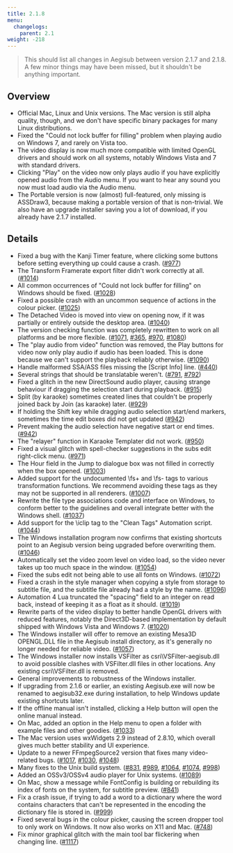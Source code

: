 ```yaml
---
title: 2.1.8
menu:
  changelogs:
    parent: 2.1
weight: -218
---
```


> This should list all changes in Aegisub between version 2.1.7 and 2.1.8. A few minor things may have been missed, but it shouldn't be anything important.

## Overview

+ Official Mac, Linux and Unix versions. The Mac version is still alpha quality, though, and we don't have specific binary packages for many Linux distributions.
+ Fixed the "Could not lock buffer for filling" problem when playing audio on Windows 7, and rarely on Vista too.
+ The video display is now much more compatible with limited OpenGL drivers and should work on all systems, notably Windows Vista and 7 with standard drivers.
+ Clicking "Play" on the video now only plays audio if you have explicitly opened audio from the Audio menu. If you want to hear any sound you now must load audio via the Audio menu.
+ The Portable version is now (almost) full-featured, only missing is ASSDraw3, because making a portable version of that is non-trivial. We also have an upgrade installer saving you a lot of download, if you already have 2.1.7 installed.

## Details

+ Fixed a bug with the Kanji Timer feature, where clicking some buttons before setting everything up could cause a crash. (<a href="http://devel.aegisub.org/ticket/977">#977</a>)
+ The Transform Framerate export filter didn't work correctly at all. (<a href="http://devel.aegisub.org/ticket/1014">#1014</a>)
+ All common occurrences of "Could not lock buffer for filling" on Windows should be fixed. (<a href="http://devel.aegisub.org/ticket/1028">#1028</a>)
+ Fixed a possible crash with an uncommon sequence of actions in the colour picker. (<a href="http://devel.aegisub.org/ticket/1025">#1025</a>)
+ The Detached Video is moved into view on opening now, if it was partially or entirely outside the desktop area. (<a href="http://devel.aegisub.org/ticket/1040">#1040</a>)
+ The version checking function was completely rewritten to work on all platforms and be more flexible. (<a href="http://devel.aegisub.org/ticket/1071">#1071</a>, <a href="http://devel.aegisub.org/ticket/365">#365</a>, <a href="http://devel.aegisub.org/ticket/970">#970</a>, <a href="http://devel.aegisub.org/ticket/1080">#1080</a>)
+ The "play audio from video" function was removed, the Play buttons for video now only play audio if audio has been loaded. This is done because we can't support the playback reliably otherwise. (<a href="http://devel.aegisub.org/ticket/1090">#1090</a>)
+ Handle malformed SSA/ASS files missing the [Script Info] line. (<a href="http://devel.aegisub.org/ticket/440">#440</a>)
+ Several strings that should be translatable weren't. (<a href="http://devel.aegisub.org/ticket/791">#791</a>, <a href="http://devel.aegisub.org/ticket/792">#792</a>)
+ Fixed a glitch in the new DirectSound audio player, causing strange behaviour if dragging the selection start during playback. (<a href="http://devel.aegisub.org/ticket/915">#915</a>)
+ Split (by karaoke) sometimes created lines that couldn't be properly joined back by Join (as karaoke) later. (<a href="http://devel.aegisub.org/ticket/929">#929</a>)
+ If holding the Shift key while dragging audio selection start/end markers, sometimes the time edit boxes did not get updated (<a href="http://devel.aegisub.org/ticket/942">#942</a>)
+ Prevent making the audio selection have negative start or end times. (<a href="http://devel.aegisub.org/ticket/942">#942</a>)
+ The "relayer" function in Karaoke Templater did not work. (<a href="http://devel.aegisub.org/ticket/950">#950</a>)
+ Fixed a visual glitch with spell-checker suggestions in the subs edit right-click menu. (<a href="http://devel.aegisub.org/ticket/971">#971</a>)
+ The Hour field in the Jump to dialogue box was not filled in correctly when the box opened. (<a href="http://devel.aegisub.org/ticket/1003">#1003</a>)
+ Added support for the undocumented \fs+ and \fs- tags to various transformation functions. We recommend avoiding these tags as they may not be supported in all renderers. (<a href="http://devel.aegisub.org/ticket/1007">#1007</a>)
+ Rewrite the file type associations code and interface on Windows, to conform better to the guidelines and overall integrate better with the Windows shell. (<a href="http://devel.aegisub.org/ticket/1037">#1037</a>)
+ Add support for the \iclip tag to the "Clean Tags" Automation script. (<a href="http://devel.aegisub.org/ticket/1044">#1044</a>)
+ The Windows installation program now confirms that existing shortcuts point to an Aegisub version being upgraded before overwriting them. (<a href="http://devel.aegisub.org/ticket/1046">#1046</a>)
+ Automatically set the video zoom level on video load, so the video never takes up too much space in the window. (<a href="http://devel.aegisub.org/ticket/1054">#1054</a>)
+ Fixed the subs edit not being able to use all fonts on Windows. (<a href="http://devel.aegisub.org/ticket/1072">#1072</a>)
+ Fixed a crash in the style manager when copying a style from storage to subtitle file, and the subtitle file already had a style by the name. (<a href="http://devel.aegisub.org/ticket/1096">#1096</a>)
+ Automation 4 Lua truncated the "spacing" field to an integer on read back, instead of keeping it as a float as it should. (<a href="http://devel.aegisub.org/ticket/1019">#1019</a>)
+ Rewrite parts of the video display to better handle OpenGL drivers with reduced features, notably the Direct3D-based implementation by default shipped with Windows Vista and Windows 7. (<a href="http://devel.aegisub.org/ticket/1020">#1020</a>)
+ The Windows installer will offer to remove an existing Mesa3D OPENGL.DLL file in the Aegisub install directory, as it's generally no longer needed for reliable video. (<a href="http://devel.aegisub.org/ticket/1057">#1057</a>)
+ The Windows installer now installs VSFilter as csri\VSFilter-aegisub.dll to avoid possible clashes with VSFilter.dll files in other locations. Any existing csri\VSFilter.dll is removed.
+ General improvements to robustness of the Windows installer.
+ If upgrading from 2.1.6 or earlier, an existing Aegisub.exe will now be renamed to aegisub32.exe during installation, to help Windows update existing shortcuts later.
+ If the offline manual isn't installed, clicking a Help button will open the online manual instead.
+ On Mac, added an option in the Help menu to open a folder with example files and other goodies. (<a href="http://devel.aegisub.org/ticket/1033">#1033</a>)
+ The Mac version uses wxWidgets 2.9 instead of 2.8.10, which overall gives much better stability and UI experience.
+ Update to a newer FFmpegSource2 version that fixes many video-related bugs. (<a href="http://devel.aegisub.org/ticket/1017">#1017</a>, <a href="http://devel.aegisub.org/ticket/1030">#1030</a>, <a href="http://devel.aegisub.org/ticket/1048">#1048</a>)
+ Many fixes to the Unix build system. (<a href="http://devel.aegisub.org/ticket/831">#831</a>, <a href="http://devel.aegisub.org/ticket/989">#989</a>, <a href="http://devel.aegisub.org/ticket/1064">#1064</a>, <a href="http://devel.aegisub.org/ticket/1074">#1074</a>, <a href="http://devel.aegisub.org/ticket/998">#998</a>)
+ Added an OSSv3/OSSv4 audio player for Unix systems. (<a href="http://devel.aegisub.org/ticket/1089">#1089</a>)
+ On Mac, show a message while FontConfig is building or rebuilding its index of fonts on the system, for subtitle preview. (<a href="http://devel.aegisub.org/ticket/841">#841</a>)
+ Fix a crash issue, if trying to add a word to a dictionary where the word contains characters that can't be represented in the encoding the dictionary file is stored in. (<a href="http://devel.aegisub.org/ticket/999">#999</a>)
+ Fixed several bugs in the colour picker, causing the screen dropper tool to only work on Windows. It now also works on X11 and Mac. (<a href="http://devel.aegisub.org/ticket/748">#748</a>)
+ Fix minor graphical glitch with the main tool bar flickering when changing line. (<a href="http://devel.aegisub.org/ticket/1117">#1117</a>)
